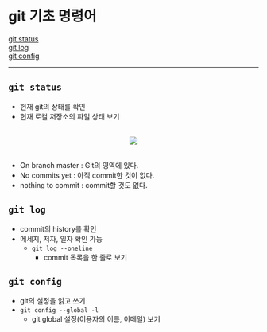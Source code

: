 # git 기초 명령어

[git status](#git-status)   
[git log](#git-log)   
[git config](#git-config)   

---
## `git status`
- 현재 git의 상태를 확인
- 현재 로컬 저장소의 파일 상태 보기   
<br />
<div align='center'>
<img src="https://file.notion.so/f/f/fea5dfb6-d382-44f8-881d-de09359f06f1/edf78396-008c-4439-acea-bad4355f86da/Untitled.png?id=fe43c413-01fe-43b4-b4cf-0d10df684c5a&table=block&spaceId=fea5dfb6-d382-44f8-881d-de09359f06f1&expirationTimestamp=1721116800000&signature=oDqj7zjgqDoWMiiSNhnxwPH2NzfdiyZXofXrVuYzuJM&downloadName=Untitled.png">
</div>   
<br />   

- On branch master : Git의 영역에 있다.   
- No commits yet : 아직 commit한 것이 없다.
- nothing to commit : commit할 것도 없다.

## `git log`
- commit의 history를 확인
- 메세지, 저자, 일자 확인 가능
  - `git log --oneline`
    - commit 목록을 한 줄로 보기

## `git config`
- git의 설정을 읽고 쓰기
- `git config --global -l`
  - git global 설정(이용자의 이름, 이메일) 보기